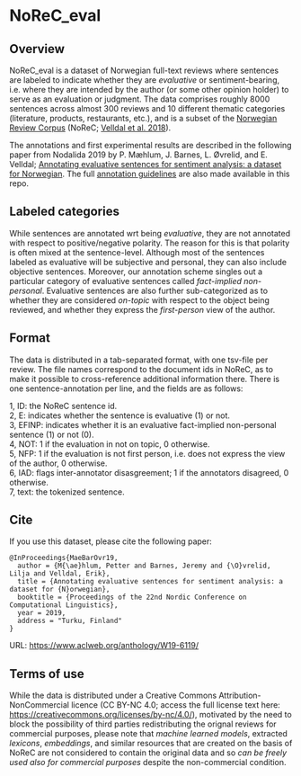 # NoReC_eval

## Overview 
NoReC_eval is a dataset of Norwegian full-text reviews where sentences are labeled to indicate whether they are _evaluative_ or sentiment-bearing, i.e. where they are intended by the author (or some other opinion holder) to serve as an evaluation or judgment. The data comprises roughly 8000 sentences across almost 300 reviews and 10 different thematic categories (literature, products, restaurants, etc.), and is a subset of the [Norwegian Review Corpus](https://github.com/ltgoslo/norec) (NoReC; [Velldal et al. 2018](http://www.lrec-conf.org/proceedings/lrec2018/pdf/851.pdf)). 

The annotations and first experimental results are described in the following paper from Nodalida 2019 by P. Mæhlum, J. Barnes, L. Øvrelid, and E. Velldal; [Annotating evaluative sentences for sentiment analysis: a dataset for Norwegian](https://www.aclweb.org/anthology/W19-6113/). The full [annotation guidelines](https://github.com/ltgoslo/norec_eval/blob/master/annotation_guidelines/guidelines.md) are also made available in this repo.

## Labeled categories
While sentences are annotated wrt being *evaluative*, they are not annotated with respect to positive/negative polarity. The reason for this is that polarity is often mixed at the sentence-level. Although most of the sentences labeled as evaluative will be subjective and personal, they can also include objective sentences. Moreover, our annotation scheme singles out a particular category of evaluative sentences called *fact-implied non-personal*. Evaluative sentences are also further sub-categorized as to whether they are considered *on-topic* with respect to the object being reviewed, and whether they express the *first-person* view of the author.

## Format
The data is distributed in a tab-separated format, with one tsv-file per review. The file names correspond to the document ids in NoReC, as to make it possible to cross-reference additional information there. There is one sentence-annotation per line, and the fields are as follows:

1, ID: the NoReC sentence id.  
2, E: indicates whether the sentence is evaluative (1) or not.  
3, EFINP: indicates whether it is an evaluative fact-implied non-personal sentence (1) or not (0).  
4, NOT: 1 if the evaluation in not on topic, 0 otherwise.  
5, NFP: 1 if the evaluation is not first person, i.e. does not express the view of the author, 0 otherwise.  
6, IAD: flags inter-annotator disasgreement; 1 if the annotators disagreed, 0 otherwise.  
7, text: the tokenized sentence.  

## Cite
If you use this dataset, please cite the following paper:

```
@InProceedings{MaeBarOvr19,
  author = {M{\ae}hlum, Petter and Barnes, Jeremy and {\O}vrelid, Lilja and Velldal, Erik},
  title = {Annotating evaluative sentences for sentiment analysis: a dataset for {N}orwegian},
  booktitle = {Proceedings of the 22nd Nordic Conference on Computational Linguistics},
  year = 2019,
  address = "Turku, Finland"
}
```
URL: https://www.aclweb.org/anthology/W19-6119/

## Terms of use

While the data is distributed under a Creative Commons Attribution-NonCommercial licence (CC BY-NC 4.0; access the full license text here: https://creativecommons.org/licenses/by-nc/4.0/), motivated by the need to block the possibility of third parties redistributing the orignal reviews for commercial purposes, please note that *machine learned models*, extracted *lexicons*, *embeddings*, and similar resources that are created on the basis of NoReC are not considered to contain the original data and so *can be freely used also for commercial purposes* despite the non-commercial condition.
